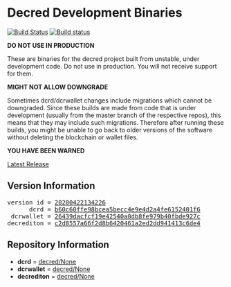 
# Decred Development Binaries

[![Build Status](https://travis-ci.org/matheusd/decred-weekly-builds.svg?branch=v20200422134226)](https://travis-ci.org/matheusd/decred-weekly-builds) [![Build status](https://ci.appveyor.com/api/projects/status/hncgrnv0xuqb6s3c/branch/master?svg=true)](https://ci.appveyor.com/project/matheusd/decred-weekly-builds/branch/master)


**DO NOT USE IN PRODUCTION**

These are binaries for the decred project built from unstable, under development
code. Do not use in production. You will not receive support for them.

**MIGHT NOT ALLOW DOWNGRADE**

Sometimes dcrd/dcrwallet changes include migrations which cannot be downgraded.
Since these builds are made from code that is under development (usually from
the master branch of the respective repos), this means that they may include such
migrations. Therefore after running these builds, you might be unable to go back
to older versions of the software without deleting the blockchain or wallet
files.

**YOU HAVE BEEN WARNED**

[Latest Release](https://github.com/matheusd/decred-weekly-builds/releases/latest)

## Version Information

<pre>
version id = <a href="https://github.com/matheusd/decred-weekly-builds/releases/tag/v20200422134226">20200422134226</a>
      dcrd = <a href="https://github.com/decred/dcrd/commits/b60c60ffe98bcea5becc4e9e4d2a4fe6152401f6">b60c60ffe98bcea5becc4e9e4d2a4fe6152401f6</a>
 dcrwallet = <a href="https://github.com/decred/dcrwallet/commits/26439dacfcf19e42540a0db8fe979b40fbde927c">26439dacfcf19e42540a0db8fe979b40fbde927c</a>
decrediton = <a href="https://github.com/decred/decrediton/commits/c2d8557a66f2d8b6420461a2ed2dd941413c6de4">c2d8557a66f2d8b6420461a2ed2dd941413c6de4</a>
</pre>

## Repository Information

- **dcrd** = [decred/None](https://github.com/decred/dcrd)
- **dcrwallet** = [decred/None](https://github.com/decred/dcrwallet)
- **decrediton** = [decred/None](https://github.com/decred/decrediton)


